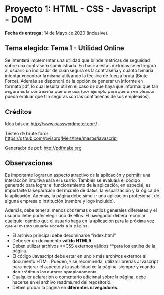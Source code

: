# Proyecto 1:  HTML - CSS - Javascript - DOM

**Fecha de entrega:** 14 de Mayo de 2020 (inclusive).

## **Tema elegido: Tema 1 - Utilidad Online**

Se intentará implementar una utilidad que brinde métricas de seguridad sobre una contraseña suministrada. En base a estas métricas se entregará al usuario un indicador de cuán segura es la contraseña y cuánto tomaría intentar encontrar la misma utilizando la técnica de fuerza bruta (Brute Force). Además se dispondrá de la opción de generar un informe en formato pdf, lo cual resulta útil en el caso de que haya que informar que tan segura es la contraseña que uno usa (por ejemplo para que un empleador pueda evaluar que tan seguras son las contraseñas de sus empleados).

## **Créditos**

Idea básica: http://www.passwordmeter.com/ .

Testeo de brute force: https://github.com/ravisorg/Mellt/tree/master/javascript

Generador de pdf: http://pdfmake.org


## Observaciones	


Es importante lograr un aspecto atractivo de la aplicación y permitir una interacción intuitiva para el usuario. También se evaluará el código generado para lograr el funcionamiento de la aplicación, en especial, es importante la separación del modelo de datos, la visualización y la lógica de la aplicación. Además, la página debe simular una aplicación profesional, de alguna empresa o institución (nombre y logo incluido). 

Además, debe tener al menos dos temas o estilos generales diferentes y el usuario debe poder elegir uno de ellos. El navegador deberá recordar cualquier cambio que el usuario haga en la aplicación para la próxima vez que el mismo usuario acceda a la página.


*   El archivo principal debe denominarse “index.html”
*   Debe ser un documento **válido HTML5**.
*   Deben utilizar archivos **CSS externos válidos **para los estilos de la página.
*   El código Javascript debe estar en uno o más archivos externos al documento HTML. Pueden, y se recomienda, utilizar librerías Javascript para mejorar el aspecto y la usabilidad de la página, siempre y cuando den crédito a los autores apropiadamente.
*   Cualquier aclaración o comentario adicional sobre la página, debe hacerse en el archivo readme.md del repositorio.
*   Deben probar la página en **diferentes navegadores**.
